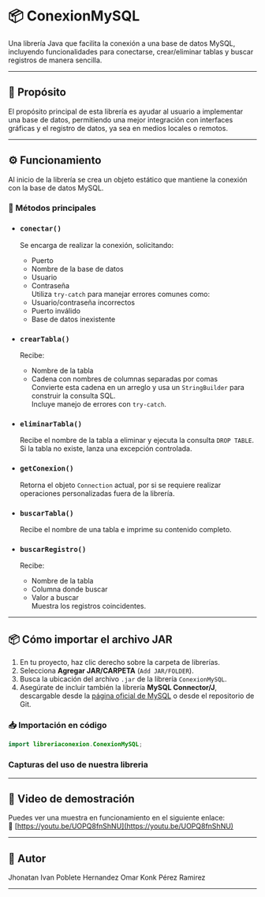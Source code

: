 # 📦 ConexionMySQL

Una librería Java que facilita la conexión a una base de datos MySQL, incluyendo funcionalidades para conectarse, crear/eliminar tablas y buscar registros de manera sencilla.

---

## 🎯 Propósito

El propósito principal de esta librería es ayudar al usuario a implementar una base de datos, permitiendo una mejor integración con interfaces gráficas y el registro de datos, ya sea en medios locales o remotos.

---

## ⚙️ Funcionamiento

Al inicio de la librería se crea un objeto estático que mantiene la conexión con la base de datos MySQL.

### 🔑 Métodos principales

- ### `conectar()`
  Se encarga de realizar la conexión, solicitando:
  - Puerto
  - Nombre de la base de datos
  - Usuario
  - Contraseña  
  Utiliza `try-catch` para manejar errores comunes como:
  - Usuario/contraseña incorrectos
  - Puerto inválido
  - Base de datos inexistente

- ### `crearTabla()`
  Recibe:
  - Nombre de la tabla
  - Cadena con nombres de columnas separadas por comas  
  Convierte esta cadena en un arreglo y usa un `StringBuilder` para construir la consulta SQL.  
  Incluye manejo de errores con `try-catch`.

- ### `eliminarTabla()`
  Recibe el nombre de la tabla a eliminar y ejecuta la consulta `DROP TABLE`.  
  Si la tabla no existe, lanza una excepción controlada.

- ### `getConexion()`
  Retorna el objeto `Connection` actual, por si se requiere realizar operaciones personalizadas fuera de la librería.

- ### `buscarTabla()`
  Recibe el nombre de una tabla e imprime su contenido completo.

- ### `buscarRegistro()`
  Recibe:
  - Nombre de la tabla
  - Columna donde buscar
  - Valor a buscar  
  Muestra los registros coincidentes.

---

## 📦 Cómo importar el archivo JAR

1. En tu proyecto, haz clic derecho sobre la carpeta de librerías.
2. Selecciona **Agregar JAR/CARPETA** (`Add JAR/FOLDER`).
3. Busca la ubicación del archivo `.jar` de la librería `ConexionMySQL`.
4. Asegúrate de incluir también la librería **MySQL Connector/J**, descargable desde la [página oficial de MySQL](https://dev.mysql.com/downloads/connector/j/) o desde el repositorio de Git.

### 📥 Importación en código

```java
import libreriaconexion.ConexionMySQL;
```

### Capturas del uso de nuestra libreria

[](imagenes/imagen1.jpg)
[](imagenes/imagen2.jpg)
[](imagenes/imagen3.jpg)
[](imagenes/imagen4.jpg)
[](imagenes/imagen5.jpg)
[](imagenes/imagen6.jpg)
[](imagenes/imagen7.jpg)

---

## 🎥 Video de demostración

Puedes ver una muestra en funcionamiento en el siguiente enlace:  
🔗 [https://youtu.be/UOPQ8fnShNU](https://youtu.be/UOPQ8fnShNU)

---

## 👤 Autor

Jhonatan Ivan Poblete Hernandez
Omar Konk Pérez Ramirez  

---
